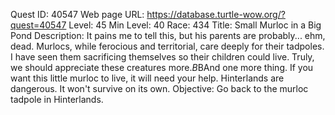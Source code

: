 Quest ID: 40547
Web page URL: https://database.turtle-wow.org/?quest=40547
Level: 45
Min Level: 40
Race: 434
Title: Small Murloc in a Big Pond
Description: It pains me to tell this, but his parents are probably... ehm, dead. Murlocs, while ferocious and territorial, care deeply for their tadpoles. I have seen them sacrificing themselves so their children could live. Truly, we should appreciate these creatures more.$B$BAnd one more thing. If you want this little murloc to live, it will need your help. Hinterlands are dangerous. It won't survive on its own.
Objective: Go back to the murloc tadpole in Hinterlands.
